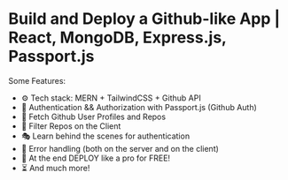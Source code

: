 # Build and Deploy a Github-like App | React, MongoDB, Express.js, Passport.js

 

Some Features:

-   ⚙️ Tech stack: MERN + TailwindCSS + Github API
-   🔑 Authentication && Authorization with Passport.js (Github Auth)
-   👾 Fetch Github User Profiles and Repos
-   🚀 Filter Repos on the Client
-   🎭 Learn behind the scenes for authentication
-   🐛 Error handling (both on the server and on the client)
-   🎃 At the end DEPLOY like a pro for FREE!
-   ⏳ And much more!

 
 
